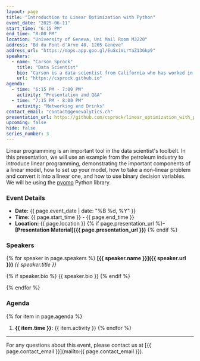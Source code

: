 ```yaml
---
layout: page
title: "Introduction to Linear Optimization with Python"
event_date: "2025-06-11"
start_time: "6:15 PM"
end_time: "8:00 PM"
location: "University of Geneva, Uni Mail Room M3220"
address: "Bd du Pont-d'Arve 40, 1205 Genève"
address_url: "https://maps.app.goo.gl/EuSxiVLrYaZ13Gkp9"
speakers:
  - name: "Carson Sprock"
    title: "Data Scientist"
    bio: "Carson is a data scientist from California who has worked in the freight and commodities industries. He is a generalist but has a special interest in time series."
    url: "https://csprock.github.io"
agenda:
  - time: "6:15 PM - 7:00 PM"
    activity: "Presentation and Q&A"
  - time: "7:15 PM - 8:00 PM"
    activity: "Networking and Drinks"
contact_email: "contact@genevalytics.ch"
presentation_url: https://github.com/csprock/linear_optimization_with_python
upcoming: false
hide: false
series_number: 3
---
```


Linear programming is an important tool in the data scientist's toolbelt. In this presentation, we will use an example from the petroleum industry to introduce linear programming, demonstrating the important components of a linear model, how to set up your model, how to take a non-linear problem and convert it into a linear one, and how to use binary decision variables. We will be using the [pyomo](https://www.pyomo.org/) Python library. 


### Event Details

- **Date:** {{ page.event_date | date: "%B %d, %Y" }}
- **Time:** {{ page.start_time }} - {{ page.end_time }}
- **Location:** {{ page.location }}
{% if page.presentation_url %}- **[Presentation Material]({{ page.presentation_url }})** {% endif %}

### Speakers

{% for speaker in page.speakers %}
**[{{ speaker.name }}]({{ speaker.url }})**
*{{ speaker.title }}*

{% if speaker.bio %} {{ speaker.bio }} {% endif %}


{% endfor %}

### Agenda

{% for item in page.agenda %}
1. **{{ item.time }}:** {{ item.activity }}
{% endfor %}

---

For any questions about this event, please contact us at [{{ page.contact_email }}](mailto:{{ page.contact_email }}).